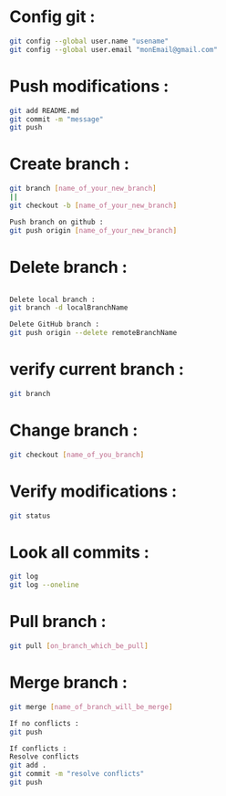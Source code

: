 # Config git :

```bash
git config --global user.name "usename"
git config --global user.email "monEmail@gmail.com"
```

# Push modifications :

```bash
git add README.md
git commit -m "message"
git push
```

# Create branch :

```bash
git branch [name_of_your_new_branch]
||
git checkout -b [name_of_your_new_branch]

Push branch on github :
git push origin [name_of_your_new_branch]
```

# Delete branch :

```bash

Delete local branch :
git branch -d localBranchName

Delete GitHub branch :
git push origin --delete remoteBranchName
```

# verify current branch :

```bash
git branch
```

# Change branch :

```bash
git checkout [name_of_you_branch]
```

# Verify modifications :

```bash
git status
```

# Look all commits :

```bash
git log
git log --oneline
```

# Pull branch :

```bash
git pull [on_branch_which_be_pull]
```

# Merge branch :

```bash
git merge [name_of_branch_will_be_merge]

If no conflicts :
git push

If conflicts :
Resolve conflicts
git add .
git commit -m "resolve conflicts"
git push
```
